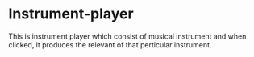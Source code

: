 # Instrument-player
This is instrument player which consist of musical instrument and when clicked, it produces the relevant of that perticular instrument.
